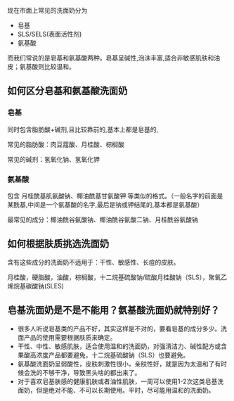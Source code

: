 现在市面上常见的洗面奶分为

- 皂基
- SLS/SELS(表面活性剂)
- 氨基酸

而我们常说的是皂基和氨基酸两种。皂基呈碱性,泡沫丰富,适合非敏感肌肤和油皮；氨基酸则比较温和。

## 如何区分皂基和氨基酸洗面奶

### **皂基**

同时包含脂肪酸+碱剂,且比较靠前的,基本上都是皂基的,

常见的脂肪酸：肉豆蔻酸、月桂酸、棕榈酸

常见的碱剂：氢氧化钠、氢氧化钾

### **氨基酸**

包含 月桂酰基肌氨酸钠、椰油酰基甘氨酸钾 等类似的格式。（一般名字的前面是某酰基,中间是一个氨基酸的名字,最后是钠或钾结尾的,基本都是氨基酸）

最常见的成分：椰油酰谷氨酸钠、椰油酰谷氨酸二钠、月桂酰谷氨酸钠



## 如何根据肤质挑选洗面奶

含有这些成分的洗面奶不适用于：干性、敏感性、长痘的皮肤。

月桂酸，硬脂酸，油酸，棕榈酸，十二烷基硫酸钠/硫酸月桂酸钠（SLS），聚氧乙烯烷基碳酸钠(SLES)



## 皂基洗面奶是不是不能用？氨基酸洗面奶就特别好？

- 很多人听说皂基类的产品不好，其实这样是不对的，要看皂基的成分多少。洗面产品的使用需要根据肤质来确定。
- 干性、中性、敏感肌肤，适合使用温和的洗面奶，对强清洁力、碱性配方或含果酸高浓度产品都要避免，十二烷基硫酸钠（SLS）也要避免。
- 氨基酸洗面奶呈弱酸性，皮肤刺激性很小，亲肤性好，就是因为太温和了有时候会洗的不够干净，导致黑头啥的都出来了。
- 对于喜欢皂基肤感的健康肌肤或者油性肌肤，一周可以使用1-2次这类皂基洗面奶，但是绝对不能、不可以长期使用。平时，尽可能用温和的洗面奶。



